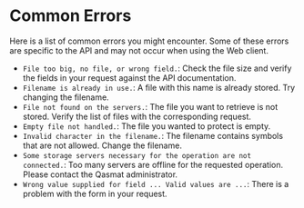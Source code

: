 # Common Errors

Here is a list of common errors you might encounter. Some of these errors are specific to the API and may not occur when using the Web client.

- `File too big, no file, or wrong field.`: Check the file size and verify the fields in your request against the API documentation.
- `Filename is already in use.`: A file with this name is already stored. Try changing the filename.
- `File not found on the servers.`: The file you want to retrieve is not stored. Verify the list of files with the corresponding request.
- `Empty file not handled.`: The file you wanted to protect is empty.
- `Invalid character in the filename.`: The filename contains symbols that are not allowed. Change the filename.
- `Some storage servers necessary for the operation are not connected.`: Too many servers are offline for the requested operation. Please contact the Qasmat administrator.
- `Wrong value supplied for field ... Valid values are ...`: There is a problem with the form in your request.


